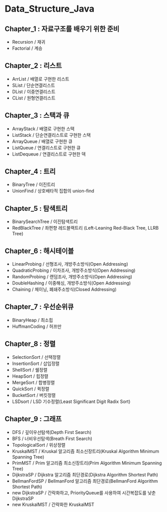 # Data_Structure_Java

## Chapter_1 : 자료구조를 배우기 위한 준비

* Recursion / 재귀
* Factorial / 계승

## Chapter_2 : 리스트

* ArrList / 배열로 구현한 리스트
* SList / 단순연결리스트
* DList / 이중연결리스트
* CList / 원형연결리스트

## Chapter_3 : 스택과 큐

* ArrayStack / 배열로 구현한 스택
* ListStack / 단순연결리스트로 구현한 스택
* ArrayQueue / 배열로 구현한 큐
* ListQueue / 연결리스트로 구현한 큐
* ListDequeue / 연결리스트로 구현한 덱

## Chapter_4 : 트리
* BinaryTree / 이진트리
* UnionFind / 상호배타적 집합의  union-find 

## Chapter_5 : 탐색트리
* BinarySearchTree / 이진탐색트리
* RedBlackTree / 좌편향 레드블랙트리 (Left-Leaning Red-Black Tree, LLRB Tree)

## Chapter_6 : 해시테이블
* LinearProbing / 선형조사, 개방주소방식(Open Addressing)
* QuadraticProbing / 이차조사, 개방주소방식(Open Addressing)
* RandomProbing / 랜덤조사, 개방주소방식(Open Addressing)
* DoubleHashing / 이중해싱, 개방주소방식(Open Addressing)
* Chaining / 체이닝, 폐쇄주소방식(Closed Addressing)

## Chapter_7 : 우선순위큐
* BinaryHeap / 최소힙
* HuffmanCoding / 허프만 

## Chapter_8 : 정렬
* SelectionSort / 선택정렬
* InsertionSort / 삽입정렬
* ShellSort / 쉘정렬
* HeapSort / 힙정렬
* MergeSort / 합병정렬
* QuickSort / 퀵정렬
* BucketSort / 버킷정렬
* LSDsort / LSD 기수정렬(Least Significant Digit Radix Sort)

## Chapter_9 : 그래프
* DFS / 깊이우선탐색(Depth First Search)
* BFS / 너비우선탐색(Breath First Search)
* TopologicalSort / 위상정렬
* KruskalMST / Kruskal 알고리즘 최소신장트리(Kruskal Algorithm Minimum Spanning Tree)
* PrimMST / Prim 알고리즘 최소신장트리(Prim Algorithm Minimum Spanning Tree)
* DijkstraSP / Dijkstra 알고리즘 최단경로(Dijkstra Algorithm Shortest Path)
* BellmanFordSP / BellmanFord 알고리즘 최단경로(BellmanFord Algorithm Shortest Path)
* new DijkstraSP / 간락화하고, PriorityQueue를 사용하여 시간복잡도를 낮춘 DijkstraSP
* new KruskalMST / 간략화한 KruskalMST
